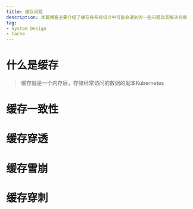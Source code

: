 ```yaml
---
title: 缓存问题
description: 本篇博客主要介绍了缓存在系统设计中可能会遇到的一些问题及其解决方案
tag:
- System Design
- Cache
---
```


# 什么是缓存

>缓存就是一个内存层，存储经常访问的数据的副本Kubernetes

# 缓存一致性

# 缓存穿透

# 缓存雪崩

# 缓存穿刺





